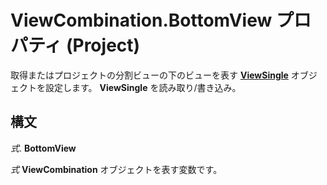 
# ViewCombination.BottomView プロパティ (Project)

取得またはプロジェクトの分割ビューの下のビューを表す **[ViewSingle](41a36448-df16-3ad4-ec98-1dba0b3f8aef.md)** オブジェクトを設定します。 **ViewSingle** を読み取り/書き込み。


## 構文

 _式_. **BottomView**

 _式_ **ViewCombination** オブジェクトを表す変数です。

